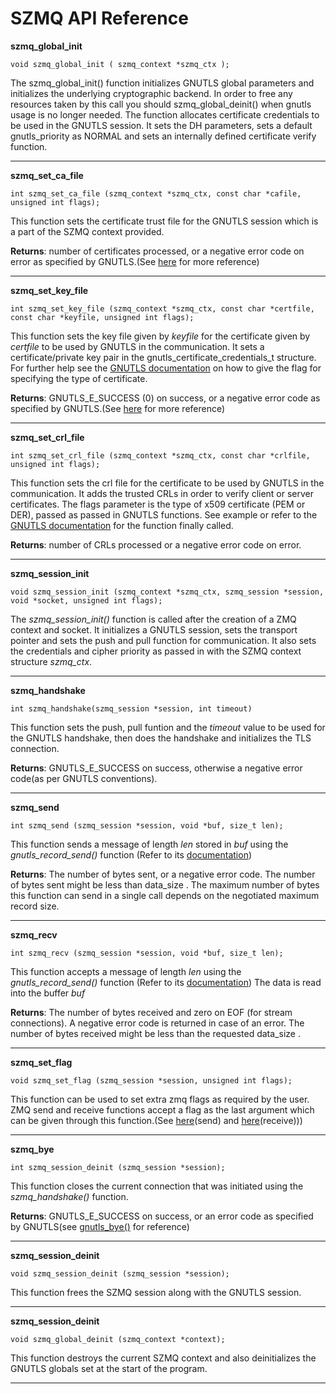 SZMQ API Reference
=====

**szmq_global_init**
    
    void szmq_global_init ( szmq_context *szmq_ctx );
        
        
The szmq_global_init() function initializes GNUTLS global parameters and initializes the underlying cryptographic backend. In order to free any resources taken by this call you should szmq_global_deinit() when gnutls usage is no longer needed. The function allocates certificate credentials to be used in the GNUTLS session. It sets the DH parameters, sets a default gnutls_priority as NORMAL and sets an internally defined certificate verify function.

---

**szmq_set_ca_file**

    int szmq_set_ca_file (szmq_context *szmq_ctx, const char *cafile, unsigned int flags);

This function sets the certificate trust file for the GNUTLS session which is a part of the SZMQ context provided.

**Returns**: number of certificates processed, or a negative error code on error as specified by GNUTLS.(See [here](http://goo.gl/C6zRd) for more reference)

---

**szmq_set_key_file**
    
    int szmq_set_key_file (szmq_context *szmq_ctx, const char *certfile, const char *keyfile, unsigned int flags);

This function sets the key file given by *keyfile* for the certificate given by *certfile* to be used by GNUTLS in the communication. It sets a certificate/private key pair in the gnutls_certificate_credentials_t structure.
For further help see the [GNUTLS documentation](http://goo.gl/jE4Ys) on how to give the flag for specifying the type of certificate.

**Returns**: GNUTLS_E_SUCCESS (0) on success, or a negative error code as specified by GNUTLS.(See [here](http://goo.gl/o4hdc) for more reference) 

---

**szmq_set_crl_file**
    
    int szmq_set_crl_file (szmq_context *szmq_ctx, const char *crlfile, unsigned int flags);

This function sets the crl file for the certificate to be used by GNUTLS in the communication. It adds the trusted CRLs in order to verify client or server certificates.
The flags parameter is the type of x509 certificate (PEM or DER), passed as passed in GNUTLS functions.
See example or refer to the [GNUTLS documentation](http://goo.gl/iVVxw) for the function finally called.

**Returns**: number of CRLs processed or a negative error code on error.

---

**szmq_session_init**
    
    void szmq_session_init (szmq_context *szmq_ctx, szmq_session *session, void *socket, unsigned int flags);

The *szmq_session_init()* function is called after the creation of a ZMQ context and socket. It initializes a GNUTLS session, sets the transport pointer and sets the push and pull function for communication. It also sets the credentials and cipher priority as passed in with the SZMQ context structure *szmq_ctx*.

---


**szmq_handshake**
    
    int szmq_handshake(szmq_session *session, int timeout)

This function sets the push, pull funtion and the *timeout* value to be used for the GNUTLS handshake, then does the handshake and initializes the TLS connection.

**Returns**: GNUTLS_E_SUCCESS on success, otherwise a negative error code(as per GNUTLS conventions).

---

**szmq_send**
    
    int szmq_send (szmq_session *session, void *buf, size_t len);

This function sends a message of length *len* stored in *buf* using the *gnutls_record_send()* function (Refer to its [documentation](http://goo.gl/fWgHK))

**Returns**: The number of bytes sent, or a negative error code. The number of bytes sent might be less than data_size . The maximum number of bytes this function can send in a single call depends on the negotiated maximum record size. 

---

**szmq_recv**
    
    int szmq_recv (szmq_session *session, void *buf, size_t len);

This function accepts a message of length *len* using the *gnutls_record_send()* function (Refer to its [documentation](http://goo.gl/fWgHK))
The data is read into the buffer *buf* 

**Returns**: The number of bytes received and zero on EOF (for stream connections). A negative error code is returned in case of an error. The number of bytes received might be less than the requested data_size . 

---

**szmq_set_flag**
    
    void szmq_set_flag (szmq_session *session, unsigned int flags);

This function can be used to set extra zmq flags as required by the user. 
ZMQ send and receive functions accept a flag as the last argument which can be given through this function.(See [here](http://goo.gl/HZMKF)(send) and [here](http://goo.gl/dIl3o)(receive)))

---

**szmq_bye**

    int szmq_session_deinit (szmq_session *session);
    
This function closes the current connection that was initiated using the *szmq_handshake()* function.

**Returns**: GNUTLS_E_SUCCESS on success, or an error code as specified by GNUTLS(see [gnutls_bye()](http://goo.gl/oZBJo) for reference)

---

**szmq_session_deinit**

    void szmq_session_deinit (szmq_session *session);
    
This function frees the SZMQ session along with the GNUTLS session.

---

**szmq_session_deinit**

    void szmq_global_deinit (szmq_context *context);
    
This function destroys the current SZMQ context and also deinitializes the GNUTLS globals set at the start of the program.

---
